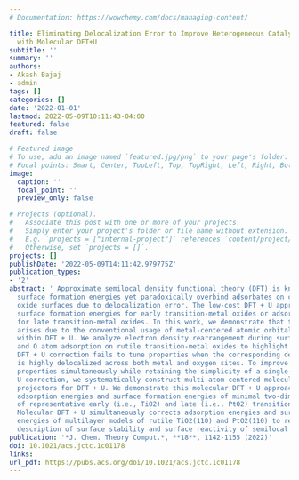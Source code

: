 ```yaml
---
# Documentation: https://wowchemy.com/docs/managing-content/

title: Eliminating Delocalization Error to Improve Heterogeneous Catalysis Predictions
  with Molecular DFT+U
subtitle: ''
summary: ''
authors:
- Akash Bajaj
- admin
tags: []
categories: []
date: '2022-01-01'
lastmod: 2022-05-09T10:11:43-04:00
featured: false
draft: false

# Featured image
# To use, add an image named `featured.jpg/png` to your page's folder.
# Focal points: Smart, Center, TopLeft, Top, TopRight, Left, Right, BottomLeft, Bottom, BottomRight.
image:
  caption: ''
  focal_point: ''
  preview_only: false

# Projects (optional).
#   Associate this post with one or more of your projects.
#   Simply enter your project's folder or file name without extension.
#   E.g. `projects = ["internal-project"]` references `content/project/deep-learning/index.md`.
#   Otherwise, set `projects = []`.
projects: []
publishDate: '2022-05-09T14:11:42.979775Z'
publication_types:
- '2'
abstract: ' Approximate semilocal density functional theory (DFT) is known to underestimate
  surface formation energies yet paradoxically overbind adsorbates on catalytic transition-metal
  oxide surfaces due to delocalization error. The low-cost DFT + U approach only improves
  surface formation energies for early transition-metal oxides or adsorption energies
  for late transition-metal oxides. In this work, we demonstrate that this inefficacy
  arises due to the conventional usage of metal-centered atomic orbitals as projectors
  within DFT + U. We analyze electron density rearrangement during surface formation
  and O atom adsorption on rutile transition-metal oxides to highlight that a standard
  DFT + U correction fails to tune properties when the corresponding density rearrangement
  is highly delocalized across both metal and oxygen sites. To improve both surface
  properties simultaneously while retaining the simplicity of a single-site DFT +
  U correction, we systematically construct multi-atom-centered molecular-orbital-like
  projectors for DFT + U. We demonstrate this molecular DFT + U approach for tuning
  adsorption energies and surface formation energies of minimal two-dimensional models
  of representative early (i.e., TiO2) and late (i.e., PtO2) transition-metal oxides.
  Molecular DFT + U simultaneously corrects adsorption energies and surface formation
  energies of multilayer models of rutile TiO2(110) and PtO2(110) to resolve the paradoxical
  description of surface stability and surface reactivity of semilocal DFT.'
publication: '*J. Chem. Theory Comput.*, **18**, 1142-1155 (2022)'
doi: 10.1021/acs.jctc.1c01178
links:
url_pdf: https://pubs.acs.org/doi/10.1021/acs.jctc.1c01178
---
```

